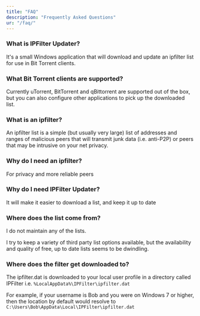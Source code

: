 ```yaml
---
title: "FAQ"
description: "Frequently Asked Questions"
ur: "/faq/"
---
```


### What is IPFilter Updater?

It's a small Windows application that will download and update an ipfilter list for use in Bit Torrent clients.

### What Bit Torrent clients are supported?

Currently uTorrent, BitTorrent and qBittorrent are supported out of the box, but you can also configure other applications to pick up the downloaded list.

### What is an ipfilter?

An ipfilter list is a simple (but usually very large) list of addresses and ranges of malicious peers that will transmit junk data (i.e. anti-P2P) or peers that may be intrusive on your net privacy.

### Why do I need an ipfilter?

For privacy and more reliable peers

### Why do I need IPFilter Updater?

It will make it easier to download a list, and keep it up to date

### Where does the list come from?

I do not maintain any of the lists.

I try to keep a variety of third party list options available, but the availability and quality of free, up to date lists seems to be dwindling.

### Where does the filter get downloaded to?

The ipfilter.dat is downloaded to your local user profile in a directory called IPFilter i.e. `%LocalAppData%\IPFilter\ipfilter.dat`

For example, if your username is Bob and you were on Windows 7 or higher, then the location by default would resolve to `C:\Users\Bob\AppData\Local\IPFilter\ipfilter.dat`